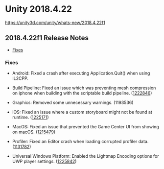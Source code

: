 # Unity 2018.4.22

https://unity3d.com/unity/whats-new/2018.4.22f1

## 2018.4.22f1 Release Notes

- [Fixes](#fixes)


### Fixes

*   Android: Fixed a crash after executing Application.Quit() when using IL2CPP.
*   Build Pipeline: Fixed an issue which was preventing mesh compression on iphone when building with the scriptable build pipeline. ([1222846](https://issuetracker.unity3d.com/issues/scriptablebuildpipeline-static-batching-does-not-work-on-ios-or-android))
    
*   Graphics: Removed some unnecessary warnings. (1193536)
    
*   iOS: Fixed an issue where a custom storyboard might not be found at runtime. ([1225171](https://issuetracker.unity3d.com/issues/2018-dot-4-a-grey-screen-fades-in-between-the-storyboard-launch-screen-and-the-first-unity-scene))
    
*   MacOS: Fixed an issue that prevented the Game Center UI from showing on macOS. ([1215479](https://issuetracker.unity3d.com/issues/macos-calling-social-dot-showachievementsui-does-nothing-on-macos-standalone))
    
*   Profiler: Fixed an Editor crash when loading corrupted profiler data. ([1131782](https://issuetracker.unity3d.com/issues/editor-crashes-when-loading-profiler-file-with-memcpy-stacktrace))
    
*   Universal Windows Platform: Enabled the Lightmap Encoding options for UWP player settings. ([1225842](https://issuetracker.unity3d.com/issues/lightmap-encoding-options-are-not-present-in-uwp))